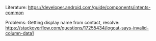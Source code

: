 Literature:
https://developer.android.com/guide/components/intents-common

Problems:
Getting display name from contact, resolve: https://stackoverflow.com/questions/17255434/logcat-says-invalid-column-data1